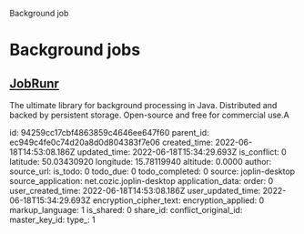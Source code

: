 Background job

# Background jobs

## [**JobRunr**](https://www.jobrunr.io/en/)
The ultimate library for background processing in Java.
Distributed and backed by persistent storage.
Open-source and free for commercial use.A

id: 94259cc17cbf4863859c4646ee647f60
parent_id: ec949c4fe0c74d20a8d0d804383f7e06
created_time: 2022-06-18T14:53:08.186Z
updated_time: 2022-06-18T15:34:29.693Z
is_conflict: 0
latitude: 50.03430920
longitude: 15.78119940
altitude: 0.0000
author: 
source_url: 
is_todo: 0
todo_due: 0
todo_completed: 0
source: joplin-desktop
source_application: net.cozic.joplin-desktop
application_data: 
order: 0
user_created_time: 2022-06-18T14:53:08.186Z
user_updated_time: 2022-06-18T15:34:29.693Z
encryption_cipher_text: 
encryption_applied: 0
markup_language: 1
is_shared: 0
share_id: 
conflict_original_id: 
master_key_id: 
type_: 1